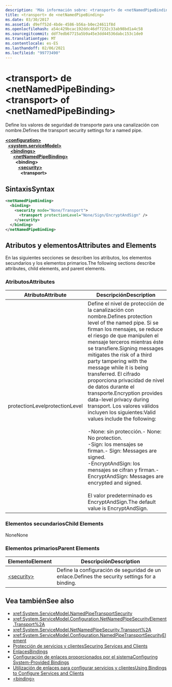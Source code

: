 ```yaml
---
description: 'Más información sobre: <transport> de <netNamedPipeBinding>'
title: <transport> de <netNamedPipeBinding>
ms.date: 03/30/2017
ms.assetid: d9eff52d-4bde-4586-b56a-b0ec24611f8d
ms.openlocfilehash: a54c429bcac192ddc46df7232c33ab98bd1a4c58
ms.sourcegitcommit: ddf7edb67715a5b9a45e3dd44536dabc153c1de0
ms.translationtype: MT
ms.contentlocale: es-ES
ms.lasthandoff: 02/06/2021
ms.locfileid: "99773490"
---
```

# <a name="transport-of-netnamedpipebinding"></a><span data-ttu-id="bd6f0-103">\<transport> de \<netNamedPipeBinding></span><span class="sxs-lookup"><span data-stu-id="bd6f0-103">\<transport> of \<netNamedPipeBinding></span></span>

<span data-ttu-id="bd6f0-104">Define los valores de seguridad de transporte para una canalización con nombre.</span><span class="sxs-lookup"><span data-stu-id="bd6f0-104">Defines the transport security settings for a named pipe.</span></span>  
  
[**\<configuration>**](../configuration-element.md)\
&nbsp;&nbsp;[**\<system.serviceModel>**](system-servicemodel.md)\
&nbsp;&nbsp;&nbsp;&nbsp;[**\<bindings>**](bindings.md)\
&nbsp;&nbsp;&nbsp;&nbsp;&nbsp;&nbsp;[**\<netNamedPipeBinding>**](netnamedpipebinding.md)\
&nbsp;&nbsp;&nbsp;&nbsp;&nbsp;&nbsp;&nbsp;&nbsp;**\<binding>**\
&nbsp;&nbsp;&nbsp;&nbsp;&nbsp;&nbsp;&nbsp;&nbsp;&nbsp;&nbsp;[**\<security>**](security-of-netnamedpipebinding.md)\
&nbsp;&nbsp;&nbsp;&nbsp;&nbsp;&nbsp;&nbsp;&nbsp;&nbsp;&nbsp;&nbsp;&nbsp;**\<transport>**  
  
## <a name="syntax"></a><span data-ttu-id="bd6f0-105">Sintaxis</span><span class="sxs-lookup"><span data-stu-id="bd6f0-105">Syntax</span></span>  
  
```xml  
<netNamedPipeBinding>
  <binding>
    <security mode="None/Transport">
      <transport protectionLevel="None/Sign/EncryptAndSign" />
    </security>
  </binding>
</netNamedPipeBinding>
```  
  
## <a name="attributes-and-elements"></a><span data-ttu-id="bd6f0-106">Atributos y elementos</span><span class="sxs-lookup"><span data-stu-id="bd6f0-106">Attributes and Elements</span></span>  

 <span data-ttu-id="bd6f0-107">En las siguientes secciones se describen los atributos, los elementos secundarios y los elementos primarios.</span><span class="sxs-lookup"><span data-stu-id="bd6f0-107">The following sections describe attributes, child elements, and parent elements.</span></span>  
  
### <a name="attributes"></a><span data-ttu-id="bd6f0-108">Atributos</span><span class="sxs-lookup"><span data-stu-id="bd6f0-108">Attributes</span></span>  
  
|<span data-ttu-id="bd6f0-109">Atributo</span><span class="sxs-lookup"><span data-stu-id="bd6f0-109">Attribute</span></span>|<span data-ttu-id="bd6f0-110">Descripción</span><span class="sxs-lookup"><span data-stu-id="bd6f0-110">Description</span></span>|  
|---------------|-----------------|  
|<span data-ttu-id="bd6f0-111">protectionLevel</span><span class="sxs-lookup"><span data-stu-id="bd6f0-111">protectionLevel</span></span>|<span data-ttu-id="bd6f0-112">Define el nivel de protección de la canalización con nombre.</span><span class="sxs-lookup"><span data-stu-id="bd6f0-112">Defines protection level of the named pipe.</span></span> <span data-ttu-id="bd6f0-113">Si se firman los mensajes, se reduce el riesgo de que manipulen el mensaje terceros mientras éste se transfiere.</span><span class="sxs-lookup"><span data-stu-id="bd6f0-113">Signing messages mitigates the risk of a third party tampering with the message while it is being transferred.</span></span> <span data-ttu-id="bd6f0-114">El cifrado proporciona privacidad de nivel de datos durante el transporte.</span><span class="sxs-lookup"><span data-stu-id="bd6f0-114">Encryption provides data-level privacy during transport.</span></span> <span data-ttu-id="bd6f0-115">Los valores válidos incluyen los siguientes:</span><span class="sxs-lookup"><span data-stu-id="bd6f0-115">Valid values include the following:</span></span><br /><br /> <span data-ttu-id="bd6f0-116">-None: sin protección.</span><span class="sxs-lookup"><span data-stu-id="bd6f0-116">-   None: No protection.</span></span><br /><span data-ttu-id="bd6f0-117">-Sign: los mensajes se firman.</span><span class="sxs-lookup"><span data-stu-id="bd6f0-117">-   Sign: Messages are signed.</span></span><br /><span data-ttu-id="bd6f0-118">-EncryptAndSign: los mensajes se cifran y firman.</span><span class="sxs-lookup"><span data-stu-id="bd6f0-118">-   EncryptAndSign: Messages are encrypted and signed.</span></span><br /><br /> <span data-ttu-id="bd6f0-119">El valor predeterminado es EncryptAndSign.</span><span class="sxs-lookup"><span data-stu-id="bd6f0-119">The default value is EncryptAndSign.</span></span>|  
  
### <a name="child-elements"></a><span data-ttu-id="bd6f0-120">Elementos secundarios</span><span class="sxs-lookup"><span data-stu-id="bd6f0-120">Child Elements</span></span>  

 <span data-ttu-id="bd6f0-121">None</span><span class="sxs-lookup"><span data-stu-id="bd6f0-121">None</span></span>  
  
### <a name="parent-elements"></a><span data-ttu-id="bd6f0-122">Elementos primarios</span><span class="sxs-lookup"><span data-stu-id="bd6f0-122">Parent Elements</span></span>  
  
|<span data-ttu-id="bd6f0-123">Elemento</span><span class="sxs-lookup"><span data-stu-id="bd6f0-123">Element</span></span>|<span data-ttu-id="bd6f0-124">Descripción</span><span class="sxs-lookup"><span data-stu-id="bd6f0-124">Description</span></span>|  
|-------------|-----------------|  
|[\<security>](security-of-netnamedpipebinding.md)|<span data-ttu-id="bd6f0-125">Define la configuración de seguridad de un enlace.</span><span class="sxs-lookup"><span data-stu-id="bd6f0-125">Defines the security settings for a binding.</span></span>|  
  
## <a name="see-also"></a><span data-ttu-id="bd6f0-126">Vea también</span><span class="sxs-lookup"><span data-stu-id="bd6f0-126">See also</span></span>

- <xref:System.ServiceModel.NamedPipeTransportSecurity>
- <xref:System.ServiceModel.Configuration.NetNamedPipeSecurityElement.Transport%2A>
- <xref:System.ServiceModel.NetNamedPipeSecurity.Transport%2A>
- <xref:System.ServiceModel.Configuration.NamedPipeTransportSecurityElement>
- [<span data-ttu-id="bd6f0-127">Protección de servicios y clientes</span><span class="sxs-lookup"><span data-stu-id="bd6f0-127">Securing Services and Clients</span></span>](../../../wcf/feature-details/securing-services-and-clients.md)
- [<span data-ttu-id="bd6f0-128">Enlaces</span><span class="sxs-lookup"><span data-stu-id="bd6f0-128">Bindings</span></span>](../../../wcf/bindings.md)
- [<span data-ttu-id="bd6f0-129">Configuración de enlaces proporcionados por el sistema</span><span class="sxs-lookup"><span data-stu-id="bd6f0-129">Configuring System-Provided Bindings</span></span>](../../../wcf/feature-details/configuring-system-provided-bindings.md)
- [<span data-ttu-id="bd6f0-130">Utilización de enlaces para configurar servicios y clientes</span><span class="sxs-lookup"><span data-stu-id="bd6f0-130">Using Bindings to Configure Services and Clients</span></span>](../../../wcf/using-bindings-to-configure-services-and-clients.md)
- [\<binding>](bindings.md)
